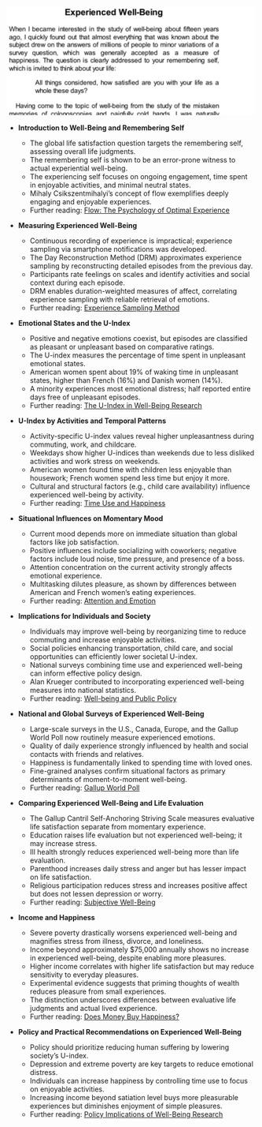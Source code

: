 ![ch37-well-being-TFaS](ch37-well-being-TFaS.best.png)

- **Introduction to Well-Being and Remembering Self**
  - The global life satisfaction question targets the remembering self, assessing overall life judgments.
  - The remembering self is shown to be an error-prone witness to actual experiential well-being.
  - The experiencing self focuses on ongoing engagement, time spent in enjoyable activities, and minimal neutral states.
  - Mihaly Csikszentmihalyi’s concept of flow exemplifies deeply engaging and enjoyable experiences.
  - Further reading: [Flow: The Psychology of Optimal Experience](https://en.wikipedia.org/wiki/Flow_(psychology))

- **Measuring Experienced Well-Being**
  - Continuous recording of experience is impractical; experience sampling via smartphone notifications was developed.
  - The Day Reconstruction Method (DRM) approximates experience sampling by reconstructing detailed episodes from the previous day.
  - Participants rate feelings on scales and identify activities and social context during each episode.
  - DRM enables duration-weighted measures of affect, correlating experience sampling with reliable retrieval of emotions.
  - Further reading: [Experience Sampling Method](https://en.wikipedia.org/wiki/Experience_sampling_method)

- **Emotional States and the U-Index**
  - Positive and negative emotions coexist, but episodes are classified as pleasant or unpleasant based on comparative ratings.
  - The U-index measures the percentage of time spent in unpleasant emotional states.
  - American women spent about 19% of waking time in unpleasant states, higher than French (16%) and Danish women (14%).
  - A minority experiences most emotional distress; half reported entire days free of unpleasant episodes.
  - Further reading: [The U-Index in Well-Being Research](https://scholar.harvard.edu/dkahneman/publications)

- **U-Index by Activities and Temporal Patterns**
  - Activity-specific U-index values reveal higher unpleasantness during commuting, work, and childcare.
  - Weekdays show higher U-indices than weekends due to less disliked activities and work stress on weekends.
  - American women found time with children less enjoyable than housework; French women spend less time but enjoy it more.
  - Cultural and structural factors (e.g., child care availability) influence experienced well-being by activity.
  - Further reading: [Time Use and Happiness](https://www.timeuse.org/)

- **Situational Influences on Momentary Mood**
  - Current mood depends more on immediate situation than global factors like job satisfaction.
  - Positive influences include socializing with coworkers; negative factors include loud noise, time pressure, and presence of a boss.
  - Attention concentration on the current activity strongly affects emotional experience.
  - Multitasking dilutes pleasure, as shown by differences between American and French women’s eating experiences.
  - Further reading: [Attention and Emotion](https://www.ncbi.nlm.nih.gov/pmc/articles/PMC2992694/)

- **Implications for Individuals and Society**
  - Individuals may improve well-being by reorganizing time to reduce commuting and increase enjoyable activities.
  - Social policies enhancing transportation, child care, and social opportunities can efficiently lower societal U-index.
  - National surveys combining time use and experienced well-being can inform effective policy design.
  - Alan Krueger contributed to incorporating experienced well-being measures into national statistics.
  - Further reading: [Well-being and Public Policy](https://www.oecd.org/statistics/measuring-well-being-and-implementing-the-oecd-better-life-initiative-9789264191655-en.htm)

- **National and Global Surveys of Experienced Well-Being**
  - Large-scale surveys in the U.S., Canada, Europe, and the Gallup World Poll now routinely measure experienced emotions.
  - Quality of daily experience strongly influenced by health and social contacts with friends and relatives.
  - Happiness is fundamentally linked to spending time with loved ones.
  - Fine-grained analyses confirm situational factors as primary determinants of moment-to-moment well-being.
  - Further reading: [Gallup World Poll](https://www.gallup.com/analytics/318875/gallup-world-poll.aspx)

- **Comparing Experienced Well-Being and Life Evaluation**
  - The Gallup Cantril Self-Anchoring Striving Scale measures evaluative life satisfaction separate from momentary experience.
  - Education raises life evaluation but not experienced well-being; it may increase stress.
  - Ill health strongly reduces experienced well-being more than life evaluation.
  - Parenthood increases daily stress and anger but has lesser impact on life satisfaction.
  - Religious participation reduces stress and increases positive affect but does not lessen depression or worry.
  - Further reading: [Subjective Well-Being](https://en.wikipedia.org/wiki/Subjective_well-being)

- **Income and Happiness**
  - Severe poverty drastically worsens experienced well-being and magnifies stress from illness, divorce, and loneliness.
  - Income beyond approximately $75,000 annually shows no increase in experienced well-being, despite enabling more pleasures.
  - Higher income correlates with higher life satisfaction but may reduce sensitivity to everyday pleasures.
  - Experimental evidence suggests that priming thoughts of wealth reduces pleasure from small experiences.
  - The distinction underscores differences between evaluative life judgments and actual lived experience.
  - Further reading: [Does Money Buy Happiness?](https://www.scientificamerican.com/article/does-money-buy-happiness/)

- **Policy and Practical Recommendations on Experienced Well-Being**
  - Policy should prioritize reducing human suffering by lowering society’s U-index.
  - Depression and extreme poverty are key targets to reduce emotional distress.
  - Individuals can increase happiness by controlling time use to focus on enjoyable activities.
  - Increasing income beyond satiation level buys more pleasurable experiences but diminishes enjoyment of simple pleasures.
  - Further reading: [Policy Implications of Well-Being Research](https://www.nber.org/papers/w23405)
